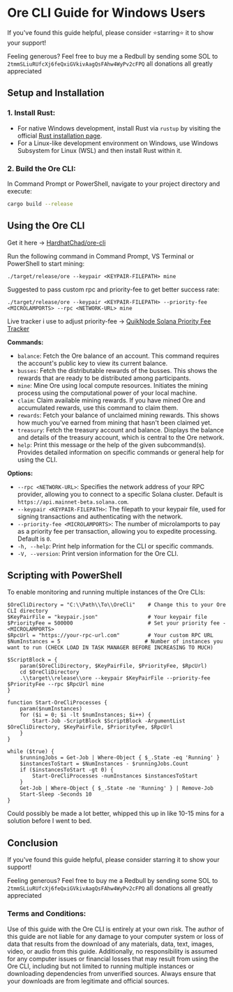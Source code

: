 # Ore CLI Guide for Windows Users

If you've found this guide helpful, please consider ⭐starring⭐ it to show your support!

Feeling generous? Feel free to buy me a Redbull by sending some SOL to `2tmmSLiuRUfcXj6feQxiGVkivAagQsFAhw4WyPv2cFPQ` all donations all greatly appreciated

## Setup and Installation

### 1. Install Rust:

- For native Windows development, install Rust via `rustup` by visiting the official [Rust installation page](https://www.rust-lang.org/tools/install).
- For a Linux-like development environment on Windows, use Windows Subsystem for Linux (WSL) and then install Rust within it.

### 2. Build the Ore CLI:

In Command Prompt or PowerShell, navigate to your project directory and execute:

```sh
cargo build --release
```

## Using the Ore CLI
Get it here -> [HardhatChad/ore-cli](https://github.com/HardhatChad/ore-cli)

Run the following command in Command Prompt, VS Terminal or PowerShell to start mining:

```
./target/release/ore --keypair <KEYPAIR-FILEPATH> mine
```

Suggested to pass custom rpc and priority-fee to get better success rate:

```
./target/release/ore --keypair <KEYPAIR-FILEPATH> --priority-fee <MICROLAMPORTS> --rpc <NETWORK-URL> mine
```

Live <MICROLAMPORTS> tracker i use to adjust priority-fee -> [QuikNode Solana Priority Fee Tracker](https://www.quicknode.com/gas-tracker/solana)

**Commands:**

- `balance`: Fetch the Ore balance of an account. This command requires the account's public key to view its current balance.
- `busses`: Fetch the distributable rewards of the busses. This shows the rewards that are ready to be distributed among participants.
- `mine`: Mine Ore using local compute resources. Initiates the mining process using the computational power of your local machine.
- `claim`: Claim available mining rewards. If you have mined Ore and accumulated rewards, use this command to claim them.
- `rewards`: Fetch your balance of unclaimed mining rewards. This shows how much you've earned from mining that hasn't been claimed yet.
- `treasury`: Fetch the treasury account and balance. Displays the balance and details of the treasury account, which is central to the Ore network.
- `help`: Print this message or the help of the given subcommand(s). Provides detailed information on specific commands or general help for using the CLI.

**Options:**

- `--rpc <NETWORK-URL>`: Specifies the network address of your RPC provider, allowing you to connect to a specific Solana cluster. Default is `https://api.mainnet-beta.solana.com`.
- `--keypair <KEYPAIR-FILEPATH>`: The filepath to your keypair file, used for signing transactions and authenticating with the network.
- `--priority-fee <MICROLAMPORTS>`: The number of microlamports to pay as a priority fee per transaction, allowing you to expedite processing. Default is `0`.
- `-h, --help`: Print help information for the CLI or specific commands.
- `-V, --version`: Print version information for the Ore CLI.

## Scripting with PowerShell

To enable monitoring and running multiple instances of the Ore CLIs:

```
$OreCliDirectory = "C:\\Path\\To\\OreCli"    # Change this to your Ore CLI directory
$KeyPairFile = "keypair.json"                # Your keypair file
$PriorityFee = 500000                        # Set your priority fee - <MICROLAMPORTS>
$RpcUrl = "https://your-rpc-url.com"         # Your custom RPC URL
$NumInstances = 5                           # Number of instances you want to run (CHECK LOAD IN TASK MANAGER BEFORE INCREASING TO MUCH)

$ScriptBlock = {
    param($OreCliDirectory, $KeyPairFile, $PriorityFee, $RpcUrl)
    cd $OreCliDirectory
    .\\target\\release\\ore --keypair $KeyPairFile --priority-fee $PriorityFee --rpc $RpcUrl mine
}

function Start-OreCliProcesses {
    param($numInstances)
    for ($i = 0; $i -lt $numInstances; $i++) {
        Start-Job -ScriptBlock $ScriptBlock -ArgumentList $OreCliDirectory, $KeyPairFile, $PriorityFee, $RpcUrl
    }
}

while ($true) {
    $runningJobs = Get-Job | Where-Object { $_.State -eq 'Running' }
    $instancesToStart = $NumInstances - $runningJobs.Count
    if ($instancesToStart -gt 0) {
        Start-OreCliProcesses -numInstances $instancesToStart
    }
    Get-Job | Where-Object { $_.State -ne 'Running' } | Remove-Job
    Start-Sleep -Seconds 10
}
```

Could possibly be made a lot better, whipped this up in like 10-15 mins for a solution before I went to bed.

## Conclusion

If you've found this guide helpful, please consider starring it to show your support!

Feeling generous? Feel free to buy me a Redbull by sending some SOL to `2tmmSLiuRUfcXj6feQxiGVkivAagQsFAhw4WyPv2cFPQ` all donations all greatly appreciated

### Terms and Conditions:

Use of this guide with the Ore CLI is entirely at your own risk. The author of this guide are not liable for any damage to your computer system or loss of data that results from the download of any materials, data, text, images, video, or audio from this guide. Additionally, no responsibility is assumed for any computer issues or financial losses that may result from using the Ore CLI, including but not limited to running multiple instances or downloading dependencies from unverified sources. Always ensure that your downloads are from legitimate and official sources.
